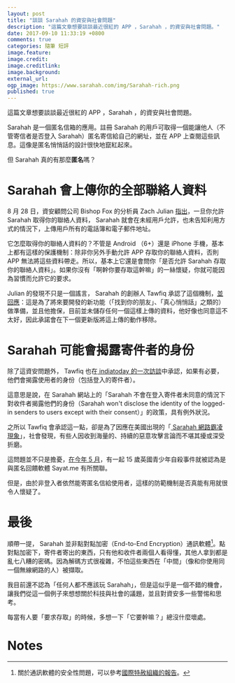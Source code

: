 ```yaml
---
layout: post
title: "談談 Sarahah 的資安與社會問題"
description: "這篇文章想要談談最近很紅的 APP ，Sarahah ，的資安與社會問題。"
date: 2017-09-10 11:33:19 +0800
comments: true
categories: 隨筆 短評
image.feature: 
image.credit: 
image.creditlink: 
image.background: 
external_url: 
ogp_image: https://www.sarahah.com/img/Sarahah-rich.png
published: true
---
```


這篇文章想要談談最近很紅的 APP ，Sarahah ，的資安與社會問題。

<!--more-->

Sarahah 是一個匿名信箱的應用。註冊 Sarahah 的用戶可取得一個能讓他人（不管寄信者是否登入 Sarahah）匿名寄信給自己的網址，並在 APP 上查閱這些訊息。這像是匿名悄悄話的設計很快地竄紅起來。

但 Sarahah 真的有那麼**匿名**嗎？

# Sarahah 會上傳你的全部聯絡人資料

8 月 28 日，資安顧問公司 Bishop Fox 的分析員 Zach Julian [指出](https://www.bishopfox.com/blog/2017/08/hot-new-anonymous-chat-app-hijacks-millions-contact-data/)，一旦你允許 Sarahah 取得你的聯絡人資料， Sarahah 就會在未經用戶允許，也未告知利用方式的情況下，上傳用戶所有的電話簿和電子郵件地址。

它怎麼取得你的聯絡人資料的？不管是 Android （6+）還是 iPhone 手機，基本上都有這樣的保護機制：除非你另外手動允許 APP 存取你的聯絡人資料，否則 APP 無法將這些資料帶走。所以，基本上它還是會問你「是否允許 Sarahah 存取你的聯絡人資料」。如果你沒有「啊幹你要存取這幹嘛」的一絲懷疑，你就可能因為習慣而允許它的要求。

Julian 的發現不只是一個謠言， Sarahah 的創辦人 Tawfiq 承認了這個機制，[並回應](https://twitter.com/ZainAlabdin878/status/901812205741629444)：這是為了將來要開發的新功能（「找到你的朋友」、「真心悄悄話」之類的）做準備，並且他擔保，目前並未儲存任何一個這樣上傳的資料，他好像也同意這不太好，因此承諾會在下一個更新版將這上傳的動作移除。

# Sarahah 可能會揭露寄件者的身份

除了這資安問題外， Tawfiq 也在[ indiatoday 的一次訪談](http://indiatoday.intoday.in/technology/story/sarahah-can-reveal-your-identity-if-required-says-app-creator-tawfiq/1/1027926.html)中承認，如果有必要，他們會揭露使用者的身份（包括登入的寄件者）。

這意思是說，在 Sarahah 網站上的「Sarahah 不會在登入寄件者未同意的情況下對收件者揭露他們的身份（Sarahah won't disclose the identity of the logged-in senders to users except with their consent）」的政策，具有例外狀況。

之所以 Tawfiq 會承認這一點，卻是為了因應在美國出現的「[ Sarahah 網路霸凌現象](https://nakedsecurity.sophos.com/2017/08/11/latest-viral-sensation-app-sarahah-raises-concerns-about-cyberbullying/)」，社會發現，有些人因收到海量的、持續的惡意攻擊言論而不堪其擾或深受折磨。

這問題並不只是擔憂，[在今年 5 月](http://www.dailymail.co.uk/news/article-4524112/Schools-urgent-warning-dangerous-app.html)，有一起 15 歲英國青少年自殺事件就被認為是與匿名回饋軟體 Sayat.me 有所關聯。

但是，由於非登入者依然能寄匿名信給使用者，這樣的防範機制是否真能有用就很令人懷疑了。

# 最後

順帶一提， Sarahah 並非點對點加密（End-to-End Encryption）通訊軟體[^1]。點對點加密下，寄件者寄出的東西，只有他和收件者兩個人看得懂，其他人拿到都是亂七八糟的密碼。因為解碼方式很複雜，不怕這些東西在「中間」（像和你使用同一個無線網路的人）被擷取。

我目前還不認為「任何人都不應該玩 Sarahah」，但是這似乎是一個不錯的機會，讓我們從這一個例子來想想關於科技與社會的議題，並且對資安多一些警惕和思考。

每當有人要「要求存取」的時候，多想一下「它要幹嘛？」總沒什麼壞處。

# Notes

[^1]: 關於通訊軟體的安全性問題，可以參考[國際特赦組織的報告](https://www.amnesty.org/en/latest/news/2016/10/snapchat-skype-among-apps-not-protecting-users-privacy/)。